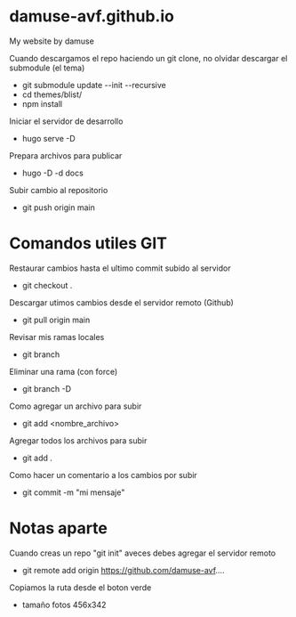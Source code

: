 # damuse-avf.github.io


My website by damuse


Cuando descargamos el repo haciendo un git clone, no olvidar descargar el submodule (el tema)
* git submodule update --init --recursive
* cd themes/blist/
* npm install

Iniciar el servidor de desarrollo
* hugo serve -D

Prepara archivos para publicar
* hugo -D -d docs

Subir cambio al repositorio
* git push origin main

# Comandos utiles GIT

Restaurar cambios hasta el ultimo commit subido al servidor
* git checkout .

Descargar utimos cambios desde el servidor remoto (Github)
* git pull origin main

Revisar mis ramas locales
* git branch

Eliminar una rama (con force)
* git branch -D

Como agregar un archivo para subir
* git add <nombre_archivo>

Agregar todos los archivos para subir
* git add .

Como hacer un comentario a los cambios por subir
* git commit -m "mi mensaje"

# Notas aparte

Cuando creas un repo "git init" aveces debes agregar el servidor remoto
* git remote add origin https://github.com/damuse-avf....

Copiamos la ruta desde el boton verde

* tamaño fotos 456x342